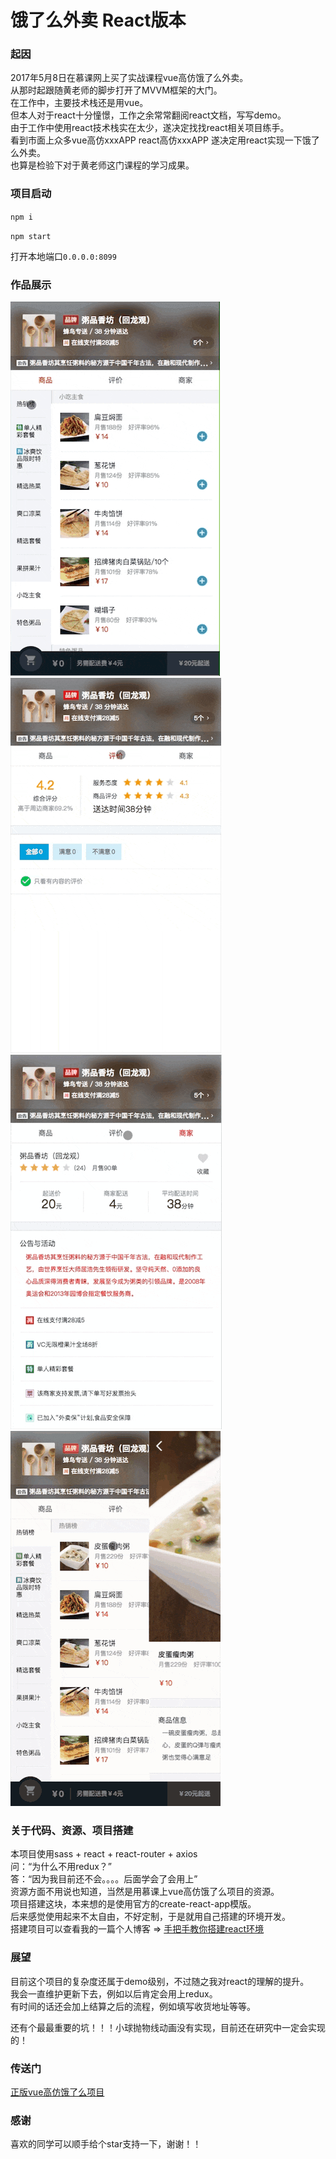 # 饿了么外卖 React版本

### 起因
2017年5月8日在慕课网上买了实战课程vue高仿饿了么外卖。  
从那时起跟随黄老师的脚步打开了MVVM框架的大门。  
在工作中，主要技术栈还是用vue。  
但本人对于react十分憧憬，工作之余常常翻阅react文档，写写demo。  
由于工作中使用react技术栈实在太少，遂决定找找react相关项目练手。  
看到市面上众多vue高仿xxxAPP  react高仿xxxAPP  遂决定用react实现一下饿了么外卖。  
也算是检验下对于黄老师这门课程的学习成果。

### 项目启动
`npm i`  

`npm start`  

打开本地端口`0.0.0.0:8099`

### 作品展示
![img](./public/sell1.gif)
![img](./public/sell2.gif)
![img](./public/sell3.gif)
![img](./public/sell4.gif)

### 关于代码、资源、项目搭建
本项目使用sass + react + react-router + axios  
问：“为什么不用redux？”  
答：“因为我目前还不会。。。。后面学会了会用上”  
资源方面不用说也知道，当然是用慕课上vue高仿饿了么项目的资源。   
项目搭建这块，本来想的是使用官方的create-react-app模版。  
后来感觉使用起来不太自由，不好定制，于是就用自己搭建的环境开发。  
搭建项目可以查看我的一篇个人博客 => [手把手教你搭建react环境](https://segmentfault.com/a/1190000011824338)

### 展望
目前这个项目的复杂度还属于demo级别，不过随之我对react的理解的提升。  
我会一直维护更新下去，例如以后肯定会用上redux。  
有时间的话还会加上结算之后的流程，例如填写收货地址等等。  

还有个最最重要的坑！！！小球抛物线动画没有实现，目前还在研究中一定会实现的！

### 传送门
[正版vue高仿饿了么项目](https://github.com/ustbhuangyi/vue-sell)  

### 感谢
喜欢的同学可以顺手给个star支持一下，谢谢！！
